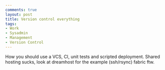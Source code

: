 ```yaml
---
comments: true
layout: post
title: Version control everything
tags:
- Work
- Sysadmin
- Management
- Version Control
---
```


How you should use a VCS, CI, unit tests and scripted deployment. Shared hosting
sucks, look at dreamhost for the example (ssh/rsync) fabric ftw.
